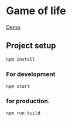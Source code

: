 # Game of life

[Demo](http://pfrohner.github.io/react-game-of-life)

## Project setup
```
npm install
```

### For development
```
npm start
```

### for production.
```
npm run build
```